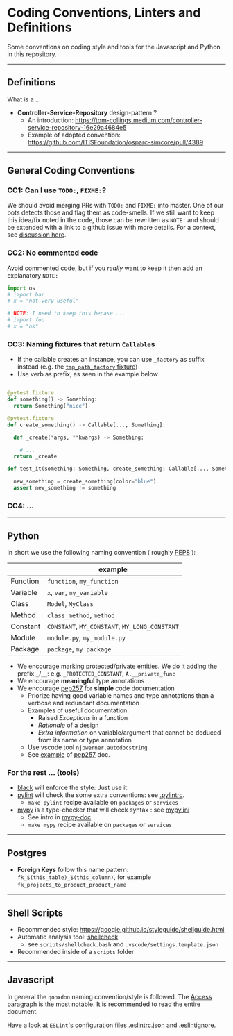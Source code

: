 # Coding Conventions, Linters and Definitions

Some conventions on coding style and tools for the Javascript and Python in this repository.

----

## Definitions

What is a ...

- **Controller-Service-Repository** design-pattern ?
  - An introduction: https://tom-collings.medium.com/controller-service-repository-16e29a4684e5
  - Example of adopted convention: https://github.com/ITISFoundation/osparc-simcore/pull/4389



----
## General Coding Conventions

<!-- Add below this line coding agreed coding conventions and give them a number !-->

###  CC1: Can I use ``TODO:``, ``FIXME:``?

We should avoid merging PRs with ``TODO:`` and ``FIXME:`` into master. One of our bots detects those and flag them as code-smells. If we still want to keep this idea/fix noted in the code, those can be rewritten as ``NOTE:`` and should be extended with a link to a github issue with more details. For a context, see [discussion here](https://github.com/ITISFoundation/osparc-simcore/pull/3380#discussion_r979893502).


### CC2: No commented code

Avoid commented code, but if you *really* want to keep it then add an explanatory `NOTE:`
```python
import os
# import bar
# x = "not very useful"

# NOTE: I need to keep this becase ...
# import foo
# x = "ok"
```

### CC3: Naming fixtures that return `Callable`s

- If the callable creates an instance, you can use `_factory` as suffix instead (e.g. the [`tmp_path_factory` fixture](https://docs.pytest.org/en/7.1.x/how-to/tmp_path.html#the-tmp-path-factory-fixture))
- Use verb as prefix, as seen in the example below


```python

@pytest.fixture
def something() -> Something:
  return Something("nice")

@pytest.fixture
def create_something() -> Callable[..., Something]:

  def _create(*args, **kwargs) -> Something:

    # ...
  return _create

def test_it(something: Something, create_something: Callable[..., Something]):

  new_something = create_something(color="blue")
  assert new_something != something

```

### CC4: ...

----
## Python

In short we use the following naming convention ( roughly  [PEP8](https://peps.python.org/pep-0008/) ):

|          | example                                       |
| -------- | --------------------------------------------- |
| Function | `function`, `my_fun­ction`                    |
| Variable | `x`, `var`, `my_variable`                     |
| Class    | `Model`, `MyClass`                            |
| Method   | `class_`­`method`, `method`                   |
| Constant | `CONSTANT`, `MY_CONSTANT`, `MY_LONG_CONSTANT` |
| Module   | `module.py`, `my_module.py`                   |
| Package  | `package`, `my_package`                       |

- We encourage marking protected/private entities. We do it adding the prefix `_`/`__`: e.g. `_PROTECTED_CONSTANT`, `A.__private_func`
- We encourage **meaningful** type annotations
- We encourage [pep257] for **simple** code documentation
  - Priorize having good variable names and type annotations than a verbose and redundant documentation
  - Examples of useful documentation:
    - Raised *Exceptions* in a function
    - *Rationale* of a design
    - *Extra information* on variable/argument that cannot be deduced from its name or type annotation
  - Use vscode tool `njpwerner.autodocstring`
  - See [example](https://github.com/NilsJPWerner/autoDocstring/blob/HEAD/docs/pep257.md) of [pep257] doc.

### For the rest ... (tools)

- [black] will enforce the style: Just use it.
- [pylint] will check the some extra conventions: see [.pylintrc](../.pylintrc).
  - ``make pylint`` recipe available on ``packages`` or ``services``
- [mypy] is a type-checker that will check syntax : see [mypy.ini](../mypy.ini)
  - See intro in [mypy-doc]
  - ``make mypy`` recipe available on ``packages`` or ``services``


----

## Postgres

- **Foreign Keys** follow this name pattern: ```fk_$(this_table)_$(this_column)```, for example ```fk_projects_to_product_product_name```


----
## Shell Scripts

- Recommended style: https://google.github.io/styleguide/shellguide.html
- Automatic analysis tool: [shellcheck](https://www.shellcheck.net)
  - see ``scripts/shellcheck.bash`` and ``.vscode/settings.template.json``
- Recommended inside of a ``scripts`` folder




----
## Javascript

In general the `qooxdoo` naming convention/style is followed. The [Access](http://qooxdoo.org/docs/#/core/oo_feature_summary?id=access) paragraph is the most notable. It is recommended to read the entire document.

Have a look at `ESLint`'s configuration files [.eslintrc.json](.eslintrc.json) and [.eslintignore](.eslintignore).



<!-- Keep the space below here for a SORTED list of references -->

[black]:https://black.readthedocs.io/en/stable/index.html
[mypy-doc]:https://mypy.readthedocs.io/en/latest/
[mypy]:https://www.mypy-lang.org/
[pep257]:https://peps.python.org/pep-0257/
[pylint]:https://pylint.readthedocs.io/en/latest/
